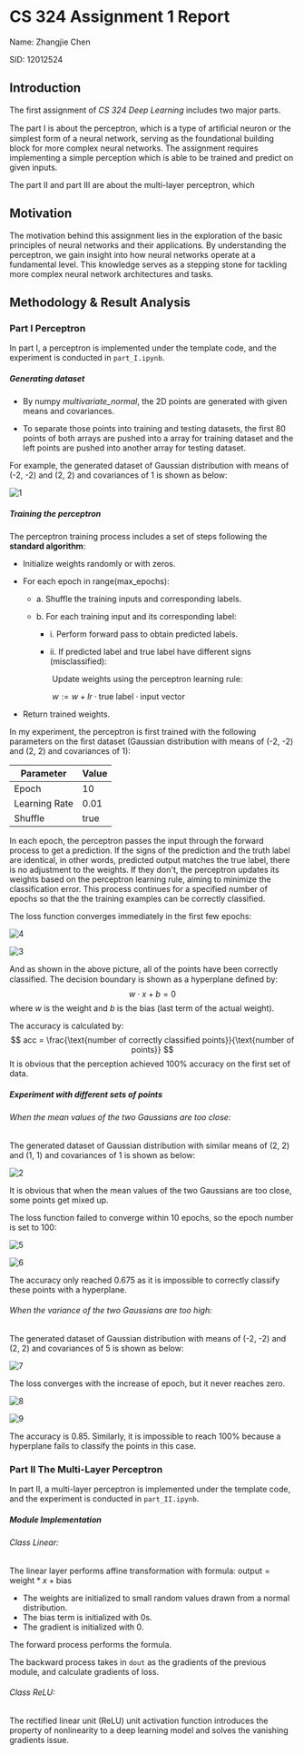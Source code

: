 # CS 324 Assignment 1 Report

Name: Zhangjie Chen

SID: 12012524

## Introduction

The first assignment of *CS 324 Deep Learning* includes two major parts.

The part I is about the perceptron, which is a type of artiﬁcial neuron or the simplest form of a neural network, serving as the foundational building block for more complex neural networks. The assignment requires implementing a simple perception which is able to be trained and predict on given inputs. 

The part II and part III are about the multi-layer perceptron, which 

## Motivation

The motivation behind this assignment lies in the exploration of the basic principles of neural networks and their applications. By understanding the perceptron, we gain insight into how neural networks operate at a fundamental level. This knowledge serves as a stepping stone for tackling more complex neural network architectures and tasks.



## Methodology & Result Analysis

### Part I Perceptron

In part I, a perceptron is implemented under the template code, and the experiment is conducted in `part_I.ipynb`.

##### Generating dataset

* By numpy *multivariate_normal*, the 2D points are generated with given means and covariances.

* To separate those points into training and testing datasets, the first 80 points of both arrays are pushed into a array for training dataset and the left points are pushed into another array for testing dataset.

For example, the generated dataset of Gaussian distribution with means of (-2, -2) and (2, 2) and covariances of 1 is shown as below:

![1](pics/1.png)



##### Training the perceptron

The perceptron training process includes a set of steps following the **standard algorithm**:

* Initialize weights randomly or with zeros. 

* For each epoch in range(max_epochs):    

  * a. Shuffle the training inputs and corresponding labels. 

  * b. For each training input and its corresponding label:   

    * i. Perform forward pass to obtain predicted labels.

    * ii. If predicted label and true label have different signs (misclassified):      

      ​        Update weights using the perceptron learning rule:               

      ​        $w := w + lr \cdot \text{true label} \cdot \text{input vector}$

* Return trained weights.

In my experiment, the perceptron is first trained with the following parameters on the first dataset (Gaussian distribution with means of (-2, -2) and (2, 2) and covariances of 1):

| Parameter     | Value |
| ------------- | ----- |
| Epoch         | 10    |
| Learning Rate | 0.01  |
| Shuffle       | true  |

In each epoch, the perceptron passes the input through the forward process to get a prediction. If the signs of the prediction and the truth label are identical, in other words, predicted output matches the true label, there is no adjustment to the weights. If they don't, the perceptron updates its weights based on the perceptron learning rule, aiming to minimize the classification error. This process continues for a specified number of epochs so that the the training examples can be correctly classified.

The loss function converges immediately in the first few epochs:

![4](pics/4.png)

![3](pics/3.png)

And as shown in the above picture, all of the points have been correctly classified. The decision boundary is shown as a hyperplane deﬁned by:
$$
w \cdot x + b = 0
$$
where $w$ is the weight and $b$​ is the bias (last term of the actual weight).

The accuracy is calculated by:
$$
acc = \frac{\text{number of correctly classified points}}{\text{number of points}}
$$
It is obvious that the perception achieved 100% accuracy on the first set of data.

##### Experiment with different sets of points

###### When the mean values of the two Gaussians are too close:

The generated dataset of Gaussian distribution with similar means of (2, 2) and (1, 1) and covariances of 1 is shown as below:

![2](pics/2.png)

It is obvious that when the mean values of the two Gaussians are too close, some points get mixed up.

The loss function failed to converge within 10 epochs, so the epoch number is set to 100:

![5](pics/5.png)

![6](pics/6.png)

The accuracy only reached 0.675 as it is impossible to correctly classify these points with a hyperplane.



###### When the variance of the two Gaussians are too high:

The generated dataset of Gaussian distribution with means of (-2, -2) and (2, 2) and covariances of 5 is shown as below:

![7](pics/7.png)

The loss converges with the increase of epoch, but it never reaches zero.

![8](pics/8.png)

![9](pics/9.png)

The accuracy is 0.85. Similarly, it is impossible to reach 100% because a hyperplane fails to classify the points in this case.





### Part II The Multi-Layer Perceptron

In part II, a multi-layer perceptron is implemented under the template code, and the experiment is conducted in `part_II.ipynb`.

##### Module Implementation

###### Class Linear:

The linear layer performs affine transformation with formula:  $\text{output} = \text{weight} * x + \text{bias}$

* The weights are initialized to small random values drawn from a normal distribution.
* The bias term is initialized with 0s.
* The gradient is initialized with 0.

The forward process performs the formula.

The backward process takes in `dout` as the gradients of the previous module, and calculate gradients of loss.

###### Class ReLU:

The rectified linear unit (ReLU) unit activation function introduces the property of nonlinearity to a deep learning model and solves the vanishing gradients issue.

